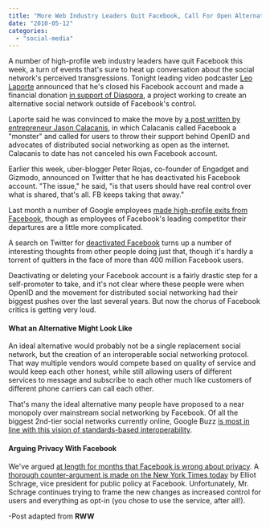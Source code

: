 ```yaml
---
title: "More Web Industry Leaders Quit Facebook, Call For Open Alternative"
date: "2010-05-12"
categories: 
  - "social-media"
---
```


A number of high-profile web industry leaders have quit Facebook this week, a turn of events that's sure to heat up conversation about the social network's perceived transgressions. Tonight leading video podcaster [Leo Laporte](http://leolaporte.com) announced that he's closed his Facebook account and made a financial donation [in support of Diaspora](http://www.readwriteweb.com/archives/diaspora_project_building_the_anti-facebook.php), a project working to create an alternative social network outside of Facebook's control.

Laporte said he was convinced to make the move by [a post written by entrepreneur Jason Calacanis](http://calacanis.com/2010/05/12/the-big-game-zuckerberg-and-overplaying-your-hand/), in which Calacanis called Facebook a "monster" and called for users to throw their support behind OpenID and advocates of distributed social networking as open as the internet. Calacanis to date has not canceled his own Facebook account.

Earlier this week, uber-blogger Peter Rojas, co-founder of Engadget and Gizmodo, announced on Twitter that he has deactivated his Facebook account. "The issue," he said, "is that users should have real control over what is shared, that's all. FB keeps taking that away."

Last month a number of Google employees [made high-profile exits from Facebook](http://eu.techcrunch.com/2010/04/23/privacy-issues-google-engineers-leaving-facebook-in-droves/), though as employees of Facebook's leading competitor their departures are a little more complicated.

A search on Twitter for [deactivated Facebook](http://search.twitter.com/search?q=deactivated+facebook) turns up a number of interesting thoughts from other people doing just that, though it's hardly a torrent of quitters in the face of more than 400 million Facebook users.

Deactivating or deleting your Facebook account is a fairly drastic step for a self-promoter to take, and it's not clear where these people were when OpenID and the movement for distributed social networking had their biggest pushes over the last several years. But now the chorus of Facebook critics is getting very loud.

#### What an Alternative Might Look Like

An ideal alternative would probably not be a single replacement social network, but the creation of an interoperable social networking protocol. That way multiple vendors would compete based on quality of service and would keep each other honest, while still allowing users of different services to message and subscribe to each other much like customers of different phone carriers can call each other.

That's many the ideal alternative many people have proposed to a near monopoly over mainstream social networking by Facebook. Of all the biggest 2nd-tier social networks currently online, Google Buzz [is most in line with this vision of standards-based interoperability](http://www.readwriteweb.com/archives/how_google_buzz_is_disruptive_open_data_standards.php).

#### Arguing Privacy With Facebook

We've argued [at length for months that Facebook is wrong about privacy](http://www.readwriteweb.com/archives/why_facebook_is_wrong_about_privacy.php). A [thorough counter-argument is made on the New York Times today](http://bits.blogs.nytimes.com/2010/05/11/facebook-executive-answers-reader-questions/) by Elliot Schrage, vice president for public policy at Facebook. Unfortunately, Mr. Schrage continues trying to frame the new changes as increased control for users and everything as opt-in (you chose to use the service, after all!).

\-Post adapted from **RWW**
